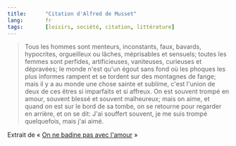 ```yaml
--- 
title:      "Citation d'Alfred de Musset" 
lang:       fr 
tags:       [loisirs, société, citation, littérature]
---
```



> Tous les hommes sont menteurs, inconstants, faux, bavards, hypocrites, orgueilleux ou lâches, méprisables et sensuels; toutes les femmes sont perfides, artificieuses, vaniteuses, curieuses et dépravées; le monde n'est qu'un égout sans fond où les phoques les plus informes rampent et se tordent sur des montagnes de fange; mais il y a au monde une chose sainte et sublime, c'est l'union de deux de ces êtres si imparfaits et si affreux. On est souvent trompé en amour, souvent blessé et souvent malheureux; mais on aime, et quand on est sur le bord de sa tombe, on se retourne pour regarder en arrière, et on se dit: J'ai souffert souvent, je me suis trompé quelquefois, mais j'ai aimé.



Extrait de « [On ne badine pas avec l'amour](http://www.amazon.fr/exec/obidos/ASIN/2070386546/phpheaven-21) »
